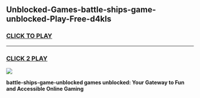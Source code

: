 
## Unblocked-Games-battle-ships-game-unblocked-Play-Free-d4kls
<h3>
<a href="https://premium76.site?title=battle-ships-game-unblocked&ref=18A1">CLICK TO PLAY</a></h3>
<hr>

<h3>
<a href="https://premium76.site?title=battle-ships-game-unblocked&ref=18A1">CLICK 2 PLAY</a>
  
</h3>

<a href="https://premium76.site?title=battle-ships-game-unblocked&ref=18A1"><img src="https://clearcache.store/games.png"></a>


**battle-ships-game-unblocked games unblocked: Your Gateway to Fun and Accessible Online Gaming**
